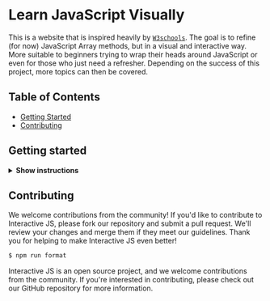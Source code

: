 # Learn JavaScript Visually

This is a website that is inspired heavily by [`W3schools`](https://www.w3schools.com). The goal is to refine (for now) JavaScript Array methods, but in a visual and interactive way. More suitable to beginners trying to wrap their heads around JavaScript or even for those who just need a refresher. Depending on the success of this project, more topics can then be covered.

## Table of Contents

- [Getting Started](#getting-started)
- [Contributing](#contributing)

## Getting started

<details><summary><b>Show instructions</b></summary>

1. Clone the repository:

   ```sh
   git clone https://github.com/jakebogan01/interactivejs.git
   ```

2. Install dependencies

   ```sh
   npm install
   ```

3. Start Dev Server

   ```sh
    npm run dev
   ```

</details>

## Contributing

We welcome contributions from the community! If you'd like to contribute to Interactive JS, please fork our repository and submit a pull request. We'll review your changes and merge them if they meet our guidelines. Thank you for helping to make Interactive JS even better!

```bash
$ npm run format
```

Interactive JS is an open source project, and we welcome contributions from the community. If you're interested in contributing, please check out our GitHub repository for more information.
